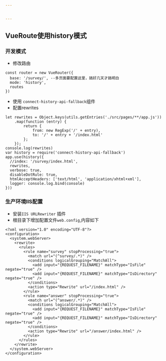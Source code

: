 ```yaml
---


---
```


<h2 id="vueroute使用history模式">VueRoute使用history模式</h2>
<h3 id="开发模式">开发模式</h3>
<ul>
<li>修改路由</li>
</ul>
<pre class=" language-javascript"><code class="prism  language-javascript"><span class="token keyword">const</span> router <span class="token operator">=</span> <span class="token keyword">new</span> <span class="token class-name">VueRouter</span><span class="token punctuation">(</span><span class="token punctuation">{</span>
  base<span class="token punctuation">:</span> <span class="token string">'/survey/'</span><span class="token punctuation">,</span> <span class="token operator">--</span>多页面要配置这里，搞好几天才搞明白
  mode<span class="token punctuation">:</span> <span class="token string">'history'</span><span class="token punctuation">,</span> 
  routes
<span class="token punctuation">}</span><span class="token punctuation">)</span>
</code></pre>
<ul>
<li>使用 <code>connect-history-api-fallback</code>组件</li>
<li>配置rewrites</li>
</ul>
<pre class=" language-javascript"><code class="prism  language-javascript"><span class="token keyword">let</span> rewrites <span class="token operator">=</span> Object<span class="token punctuation">.</span><span class="token function">keys</span><span class="token punctuation">(</span>utils<span class="token punctuation">.</span><span class="token function">getEntries</span><span class="token punctuation">(</span><span class="token string">'./src/pages/**/app.js'</span><span class="token punctuation">)</span><span class="token punctuation">)</span>
    <span class="token punctuation">.</span><span class="token function">map</span><span class="token punctuation">(</span><span class="token keyword">function</span> <span class="token punctuation">(</span>entry<span class="token punctuation">)</span> <span class="token punctuation">{</span>
        <span class="token keyword">return</span> <span class="token punctuation">{</span>
            <span class="token keyword">from</span><span class="token punctuation">:</span> <span class="token keyword">new</span> <span class="token class-name">RegExp</span><span class="token punctuation">(</span><span class="token string">'/'</span> <span class="token operator">+</span> entry<span class="token punctuation">)</span><span class="token punctuation">,</span>
            to<span class="token punctuation">:</span> <span class="token string">'/'</span> <span class="token operator">+</span> entry <span class="token operator">+</span> <span class="token string">'/index.html'</span>
        <span class="token punctuation">}</span><span class="token punctuation">;</span>
    <span class="token punctuation">}</span><span class="token punctuation">)</span><span class="token punctuation">;</span>
console<span class="token punctuation">.</span><span class="token function">log</span><span class="token punctuation">(</span>rewrites<span class="token punctuation">)</span>
<span class="token keyword">var</span> history <span class="token operator">=</span> <span class="token function">require</span><span class="token punctuation">(</span><span class="token string">'connect-history-api-fallback'</span><span class="token punctuation">)</span>
app<span class="token punctuation">.</span><span class="token function">use</span><span class="token punctuation">(</span><span class="token function">history</span><span class="token punctuation">(</span><span class="token punctuation">{</span>
  <span class="token comment">//index: '/survey/index.html',</span>
  rewrites<span class="token punctuation">,</span>
  verbose<span class="token punctuation">:</span> <span class="token boolean">true</span><span class="token punctuation">,</span>
  disableDotRule<span class="token punctuation">:</span> <span class="token boolean">true</span><span class="token punctuation">,</span>
  htmlAcceptHeaders<span class="token punctuation">:</span> <span class="token punctuation">[</span><span class="token string">'text/html'</span><span class="token punctuation">,</span> <span class="token string">'application/xhtml+xml'</span><span class="token punctuation">]</span><span class="token punctuation">,</span>
  logger<span class="token punctuation">:</span> console<span class="token punctuation">.</span>log<span class="token punctuation">.</span><span class="token function">bind</span><span class="token punctuation">(</span>console<span class="token punctuation">)</span>
<span class="token punctuation">}</span><span class="token punctuation">)</span><span class="token punctuation">)</span>
</code></pre>
<h3 id="生产环境iis配置">生产环境IIS配置</h3>
<ul>
<li>安装<code>IIS URLRewriter</code> 插件</li>
<li>根目录下增加配置文件<code>web.config</code>,内容如下</li>
</ul>
<pre class=" language-xml"><code class="prism  language-xml"><span class="token prolog">&lt;?xml version="1.0" encoding="UTF-8"?&gt;</span>
<span class="token tag"><span class="token tag"><span class="token punctuation">&lt;</span>configuration</span><span class="token punctuation">&gt;</span></span>
  <span class="token tag"><span class="token tag"><span class="token punctuation">&lt;</span>system.webServer</span><span class="token punctuation">&gt;</span></span>
    <span class="token tag"><span class="token tag"><span class="token punctuation">&lt;</span>rewrite</span><span class="token punctuation">&gt;</span></span>
      <span class="token tag"><span class="token tag"><span class="token punctuation">&lt;</span>rules</span><span class="token punctuation">&gt;</span></span>
        <span class="token tag"><span class="token tag"><span class="token punctuation">&lt;</span>rule</span> <span class="token attr-name">name</span><span class="token attr-value"><span class="token punctuation">=</span><span class="token punctuation">"</span>survey<span class="token punctuation">"</span></span> <span class="token attr-name">stopProcessing</span><span class="token attr-value"><span class="token punctuation">=</span><span class="token punctuation">"</span>true<span class="token punctuation">"</span></span><span class="token punctuation">&gt;</span></span>
          <span class="token tag"><span class="token tag"><span class="token punctuation">&lt;</span>match</span> <span class="token attr-name">url</span><span class="token attr-value"><span class="token punctuation">=</span><span class="token punctuation">"</span>(^survey/.*)<span class="token punctuation">"</span></span> <span class="token punctuation">/&gt;</span></span>
          <span class="token tag"><span class="token tag"><span class="token punctuation">&lt;</span>conditions</span> <span class="token attr-name">logicalGrouping</span><span class="token attr-value"><span class="token punctuation">=</span><span class="token punctuation">"</span>MatchAll<span class="token punctuation">"</span></span><span class="token punctuation">&gt;</span></span>
            <span class="token tag"><span class="token tag"><span class="token punctuation">&lt;</span>add</span> <span class="token attr-name">input</span><span class="token attr-value"><span class="token punctuation">=</span><span class="token punctuation">"</span>{REQUEST_FILENAME}<span class="token punctuation">"</span></span> <span class="token attr-name">matchType</span><span class="token attr-value"><span class="token punctuation">=</span><span class="token punctuation">"</span>IsFile<span class="token punctuation">"</span></span> <span class="token attr-name">negate</span><span class="token attr-value"><span class="token punctuation">=</span><span class="token punctuation">"</span>true<span class="token punctuation">"</span></span> <span class="token punctuation">/&gt;</span></span>
            <span class="token tag"><span class="token tag"><span class="token punctuation">&lt;</span>add</span> <span class="token attr-name">input</span><span class="token attr-value"><span class="token punctuation">=</span><span class="token punctuation">"</span>{REQUEST_FILENAME}<span class="token punctuation">"</span></span> <span class="token attr-name">matchType</span><span class="token attr-value"><span class="token punctuation">=</span><span class="token punctuation">"</span>IsDirectory<span class="token punctuation">"</span></span> <span class="token attr-name">negate</span><span class="token attr-value"><span class="token punctuation">=</span><span class="token punctuation">"</span>true<span class="token punctuation">"</span></span> <span class="token punctuation">/&gt;</span></span>
          <span class="token tag"><span class="token tag"><span class="token punctuation">&lt;/</span>conditions</span><span class="token punctuation">&gt;</span></span>
          <span class="token tag"><span class="token tag"><span class="token punctuation">&lt;</span>action</span> <span class="token attr-name">type</span><span class="token attr-value"><span class="token punctuation">=</span><span class="token punctuation">"</span>Rewrite<span class="token punctuation">"</span></span> <span class="token attr-name">url</span><span class="token attr-value"><span class="token punctuation">=</span><span class="token punctuation">"</span>/index.html<span class="token punctuation">"</span></span> <span class="token punctuation">/&gt;</span></span>
        <span class="token tag"><span class="token tag"><span class="token punctuation">&lt;/</span>rule</span><span class="token punctuation">&gt;</span></span>
        <span class="token tag"><span class="token tag"><span class="token punctuation">&lt;</span>rule</span> <span class="token attr-name">name</span><span class="token attr-value"><span class="token punctuation">=</span><span class="token punctuation">"</span>answer<span class="token punctuation">"</span></span> <span class="token attr-name">stopProcessing</span><span class="token attr-value"><span class="token punctuation">=</span><span class="token punctuation">"</span>true<span class="token punctuation">"</span></span><span class="token punctuation">&gt;</span></span>
          <span class="token tag"><span class="token tag"><span class="token punctuation">&lt;</span>match</span> <span class="token attr-name">url</span><span class="token attr-value"><span class="token punctuation">=</span><span class="token punctuation">"</span>(^answer/.*)<span class="token punctuation">"</span></span> <span class="token punctuation">/&gt;</span></span>
          <span class="token tag"><span class="token tag"><span class="token punctuation">&lt;</span>conditions</span> <span class="token attr-name">logicalGrouping</span><span class="token attr-value"><span class="token punctuation">=</span><span class="token punctuation">"</span>MatchAll<span class="token punctuation">"</span></span><span class="token punctuation">&gt;</span></span>
            <span class="token tag"><span class="token tag"><span class="token punctuation">&lt;</span>add</span> <span class="token attr-name">input</span><span class="token attr-value"><span class="token punctuation">=</span><span class="token punctuation">"</span>{REQUEST_FILENAME}<span class="token punctuation">"</span></span> <span class="token attr-name">matchType</span><span class="token attr-value"><span class="token punctuation">=</span><span class="token punctuation">"</span>IsFile<span class="token punctuation">"</span></span> <span class="token attr-name">negate</span><span class="token attr-value"><span class="token punctuation">=</span><span class="token punctuation">"</span>true<span class="token punctuation">"</span></span> <span class="token punctuation">/&gt;</span></span>
            <span class="token tag"><span class="token tag"><span class="token punctuation">&lt;</span>add</span> <span class="token attr-name">input</span><span class="token attr-value"><span class="token punctuation">=</span><span class="token punctuation">"</span>{REQUEST_FILENAME}<span class="token punctuation">"</span></span> <span class="token attr-name">matchType</span><span class="token attr-value"><span class="token punctuation">=</span><span class="token punctuation">"</span>IsDirectory<span class="token punctuation">"</span></span> <span class="token attr-name">negate</span><span class="token attr-value"><span class="token punctuation">=</span><span class="token punctuation">"</span>true<span class="token punctuation">"</span></span> <span class="token punctuation">/&gt;</span></span>
          <span class="token tag"><span class="token tag"><span class="token punctuation">&lt;/</span>conditions</span><span class="token punctuation">&gt;</span></span>
          <span class="token tag"><span class="token tag"><span class="token punctuation">&lt;</span>action</span> <span class="token attr-name">type</span><span class="token attr-value"><span class="token punctuation">=</span><span class="token punctuation">"</span>Rewrite<span class="token punctuation">"</span></span> <span class="token attr-name">url</span><span class="token attr-value"><span class="token punctuation">=</span><span class="token punctuation">"</span>/answer/index.html<span class="token punctuation">"</span></span> <span class="token punctuation">/&gt;</span></span>
        <span class="token tag"><span class="token tag"><span class="token punctuation">&lt;/</span>rule</span><span class="token punctuation">&gt;</span></span>
      <span class="token tag"><span class="token tag"><span class="token punctuation">&lt;/</span>rules</span><span class="token punctuation">&gt;</span></span>
    <span class="token tag"><span class="token tag"><span class="token punctuation">&lt;/</span>rewrite</span><span class="token punctuation">&gt;</span></span>
  <span class="token tag"><span class="token tag"><span class="token punctuation">&lt;/</span>system.webServer</span><span class="token punctuation">&gt;</span></span>
<span class="token tag"><span class="token tag"><span class="token punctuation">&lt;/</span>configuration</span><span class="token punctuation">&gt;</span></span>
</code></pre>

